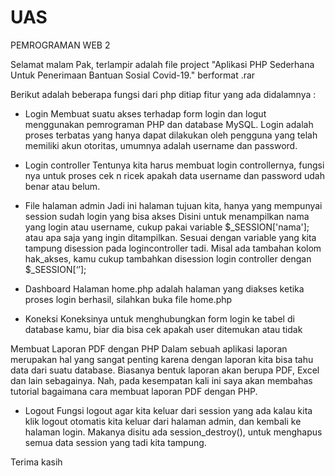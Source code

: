 # UAS
PEMROGRAMAN WEB 2

Selamat malam Pak, terlampir adalah file project "Aplikasi PHP Sederhana Untuk Penerimaan Bantuan Sosial Covid-19." berformat .rar

Berikut adalah beberapa fungsi dari php ditiap fitur yang ada didalamnya :

- Login
Membuat suatu akses terhadap form login dan logut menggunakan pemrograman PHP dan database MySQL. Login adalah proses terbatas yang hanya dapat dilakukan oleh pengguna yang telah memiliki akun otoritas, umumnya adalah username dan password.

- Login controller
Tentunya kita harus membuat login controllernya, fungsi nya untuk proses cek n ricek apakah data username dan password udah benar atau belum.

- File halaman admin
Jadi ini halaman tujuan kita, hanya yang mempunyai session sudah login yang bisa akses
Disini untuk menampilkan nama yang login atau username, cukup pakai variable $_SESSION['nama']; atau apa saja yang ingin ditampilkan. Sesuai dengan variable yang kita tampung disession pada logincontroller tadi.
Misal ada tambahan kolom hak_akses, kamu cukup tambahkan disession login controller dengan $_SESSION[‘’];

- Dashboard
Halaman home.php adalah halaman yang diakses ketika proses login berhasil, silahkan buka file home.php

- Koneksi
Koneksinya untuk menghubungkan form login ke tabel di database kamu, biar dia bisa cek apakah user ditemukan atau tidak

Membuat Laporan PDF dengan PHP
Dalam sebuah aplikasi laporan merupakan hal yang sangat penting karena dengan laporan kita bisa tahu data dari suatu database. Biasanya bentuk laporan akan berupa PDF, Excel dan lain sebagainya. Nah, pada kesempatan kali ini saya akan membahas tutorial bagaimana cara membuat laporan PDF dengan PHP.

- Logout
Fungsi logout agar kita keluar dari session yang ada kalau kita klik logout otomatis kita keluar dari halaman admin, dan kembali ke halaman login. Makanya disitu ada session_destroy(), untuk menghapus semua data session yang tadi kita tampung.

Terima kasih
